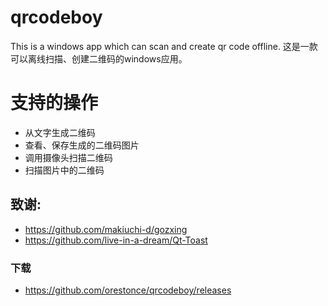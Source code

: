 # qrcodeboy
This is a windows app which can scan and create qr code offline. 这是一款可以离线扫描、创建二维码的windows应用。

# 支持的操作
  * 从文字生成二维码
  * 查看、保存生成的二维码图片
  * 调用摄像头扫描二维码
  * 扫描图片中的二维码

## 致谢:
  * https://github.com/makiuchi-d/gozxing
  * https://github.com/live-in-a-dream/Qt-Toast

### 下载
  * https://github.com/orestonce/qrcodeboy/releases
